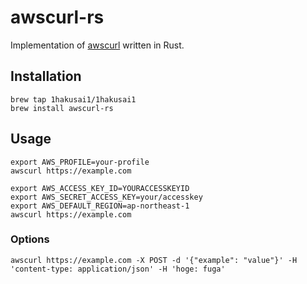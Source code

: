 # awscurl-rs

Implementation of [awscurl](https://github.com/okigan/awscurl) written in Rust.

## Installation

```
brew tap 1hakusai1/1hakusai1
brew install awscurl-rs
```

## Usage

```
export AWS_PROFILE=your-profile
awscurl https://example.com
```

```
export AWS_ACCESS_KEY_ID=YOURACCESSKEYID
export AWS_SECRET_ACCESS_KEY=your/accesskey
export AWS_DEFAULT_REGION=ap-northeast-1
awscurl https://example.com
```

### Options

```
awscurl https://example.com -X POST -d '{"example": "value"}' -H 'content-type: application/json' -H 'hoge: fuga'
```
